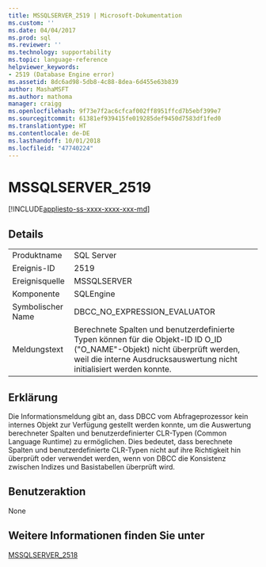 ```yaml
---
title: MSSQLSERVER_2519 | Microsoft-Dokumentation
ms.custom: ''
ms.date: 04/04/2017
ms.prod: sql
ms.reviewer: ''
ms.technology: supportability
ms.topic: language-reference
helpviewer_keywords:
- 2519 (Database Engine error)
ms.assetid: 8dc6ad98-5db8-4c88-8dea-6d455e63b839
author: MashaMSFT
ms.author: mathoma
manager: craigg
ms.openlocfilehash: 9f73e7f2ac6cfcaf002ff8951ffcd7b5ebf399e7
ms.sourcegitcommit: 61381ef939415fe019285def9450d7583df1fed0
ms.translationtype: HT
ms.contentlocale: de-DE
ms.lasthandoff: 10/01/2018
ms.locfileid: "47740224"
---
```

# <a name="mssqlserver2519"></a>MSSQLSERVER_2519
[!INCLUDE[appliesto-ss-xxxx-xxxx-xxx-md](../../includes/appliesto-ss-xxxx-xxxx-xxx-md.md)]
  
## <a name="details"></a>Details  
  
|||  
|-|-|  
|Produktname|SQL Server|  
|Ereignis-ID|2519|  
|Ereignisquelle|MSSQLSERVER|  
|Komponente|SQLEngine|  
|Symbolischer Name|DBCC_NO_EXPRESSION_EVALUATOR|  
|Meldungstext|Berechnete Spalten und benutzerdefinierte Typen können für die Objekt-ID ID O_ID ("O_NAME"-Objekt) nicht überprüft werden, weil die interne Ausdrucksauswertung nicht initialisiert werden konnte.|  
  
## <a name="explanation"></a>Erklärung  
Die Informationsmeldung gibt an, dass DBCC vom Abfrageprozessor kein internes Objekt zur Verfügung gestellt werden konnte, um die Auswertung berechneter Spalten und benutzerdefinierter CLR-Typen (Common Language Runtime) zu ermöglichen. Dies bedeutet, dass berechnete Spalten und benutzerdefinierte CLR-Typen nicht auf ihre Richtigkeit hin überprüft oder verwendet werden, wenn von DBCC die Konsistenz zwischen Indizes und Basistabellen überprüft wird.  
  
## <a name="user-action"></a>Benutzeraktion  
None  
  
## <a name="see-also"></a>Weitere Informationen finden Sie unter  
[MSSQLSERVER_2518](~/relational-databases/errors-events/mssqlserver-2518-database-engine-error.md)  
  
